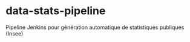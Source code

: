 # data-stats-pipeline
Pipeline Jenkins pour génération automatique de statistiques publiques (Insee)
